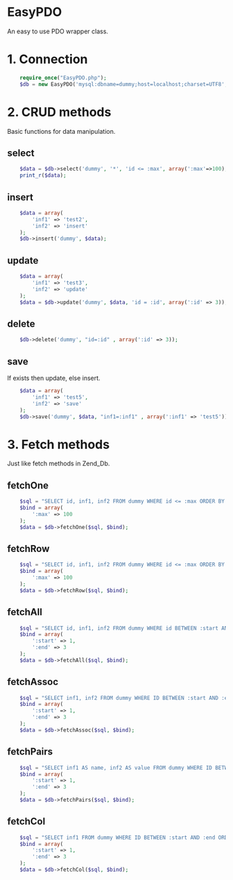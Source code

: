 EasyPDO
=======

An easy to use PDO wrapper class.

# 1. Connection
```php
    require_once("EasyPDO.php");
    $db = new EasyPDO('mysql:dbname=dummy;host=localhost;charset=UTF8', 'root', '');
```

# 2. CRUD methods
Basic functions for data manipulation.

## select
```php
    $data = $db->select('dummy', '*', 'id <= :max', array(':max'=>100), "id ASC", "0, 3");
    print_r($data);
```

## insert
```php
    $data = array(
        'inf1' => 'test2',
        'inf2' => 'insert'
    );
    $db->insert('dummy', $data);
```

## update
```php
    $data = array(
        'inf1' => 'test3',
        'inf2' => 'update'
    );
    $data = $db->update('dummy', $data, 'id = :id', array(':id' => 3));
```

## delete
```php
    $db->delete('dummy', "id=:id" , array(':id' => 3));
```

## save
If exists then update, else insert.
```php
    $data = array(
        'inf1' => 'test5',
        'inf2' => 'save'
    );
    $db->save('dummy', $data, "inf1=:inf1" , array(':inf1' => 'test5'));
```

# 3. Fetch methods
Just like fetch methods in Zend_Db.

## fetchOne
```php
    $sql = "SELECT id, inf1, inf2 FROM dummy WHERE id <= :max ORDER BY id";
    $bind = array(
        ':max' => 100
    );
    $data = $db->fetchOne($sql, $bind);
```

## fetchRow
```php
    $sql = "SELECT id, inf1, inf2 FROM dummy WHERE id <= :max ORDER BY id";
    $bind = array(
        ':max' => 100
    );
    $data = $db->fetchRow($sql, $bind);
```

## fetchAll
```php
    $sql = "SELECT id, inf1, inf2 FROM dummy WHERE id BETWEEN :start AND :end ORDER BY id";
    $bind = array(
        ':start' => 1,
        ':end' => 3
    );
    $data = $db->fetchAll($sql, $bind);
```

## fetchAssoc
```php
    $sql = "SELECT inf1, inf2 FROM dummy WHERE ID BETWEEN :start AND :end ORDER BY id";
    $bind = array(
        ':start' => 1,
        ':end' => 3
    );
    $data = $db->fetchAssoc($sql, $bind);
```

## fetchPairs
```php
    $sql = "SELECT inf1 AS name, inf2 AS value FROM dummy WHERE ID BETWEEN :start AND :end ORDER BY id";
    $bind = array(
        ':start' => 1,
        ':end' => 3
    );
    $data = $db->fetchPairs($sql, $bind);
```

## fetchCol
```php
    $sql = "SELECT inf1 FROM dummy WHERE ID BETWEEN :start AND :end ORDER BY id";
    $bind = array(
        ':start' => 1,
        ':end' => 3
    );
    $data = $db->fetchCol($sql, $bind);
```
